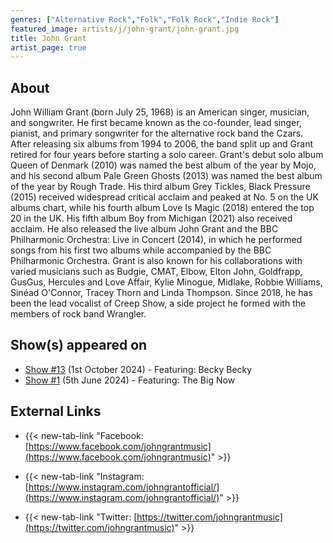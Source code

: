 ```yaml
---
genres: ["Alternative Rock","Folk","Folk Rock","Indie Rock"]
featured_image: artists/j/john-grant/john-grant.jpg
title: John Grant
artist_page: true
---
```

## About

John William Grant (born July 25, 1968) is an American singer, musician, and songwriter. He first became known as the co-founder, lead singer, pianist, and primary songwriter for the alternative rock band the Czars. After releasing six albums from 1994 to 2006, the band split up and Grant retired for four years before starting a solo career.
Grant's debut solo album Queen of Denmark (2010) was named the best album of the year by Mojo, and his second album Pale Green Ghosts (2013) was named the best album of the year by Rough Trade. His third album Grey Tickles, Black Pressure (2015) received widespread critical acclaim and peaked at No. 5 on the UK albums chart, while his fourth album Love Is Magic (2018) entered the top 20 in the UK. His fifth album Boy from Michigan (2021) also received acclaim. He also released the live album John Grant and the BBC Philharmonic Orchestra: Live in Concert (2014), in which he performed songs from his first two albums while accompanied by the BBC Philharmonic Orchestra.
Grant is also known for his collaborations with varied musicians such as Budgie, CMAT, Elbow, Elton John, Goldfrapp, GusGus, Hercules and Love Affair, Kylie Minogue, Midlake, Robbie Williams, Sinéad O'Connor, Tracey Thorn and Linda Thompson. Since 2018, he has been the lead vocalist of Creep Show, a side project he formed with the members of rock band Wrangler.



## Show(s) appeared on

- [Show #13](/shows/featuring-becky-becky/) (1st October 2024) - Featuring: Becky Becky
- [Show #1](/shows/featuring-the-big-now/) (5th June 2024) - Featuring: The Big Now

## External Links

- {{< new-tab-link "Facebook: [https://www.facebook.com/johngrantmusic](https://www.facebook.com/johngrantmusic)" >}}

- {{< new-tab-link "Instagram: [https://www.instagram.com/johngrantofficial/](https://www.instagram.com/johngrantofficial/)" >}}

- {{< new-tab-link "Twitter: [https://twitter.com/johngrantmusic](https://twitter.com/johngrantmusic)" >}}


